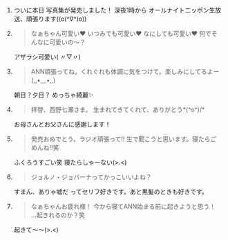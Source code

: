 1. ついに本日 写真集が発売しました！ 深夜1時から オールナイトニッポン生放送、頑張ります((o(^∇^)o))

2. > なぁちゃん可愛い❤️ いつみても可愛い❤️ なにしても可愛い❤️ 何でそんなに可愛いの〜？

   アザラシ可愛い( 〃▽〃)

3. > ANN頑張ってね。くれぐれも体調に気をつけて。楽しみにしてるよー (,,•﹏•,,)

   朝日？夕日？ めっちゃ綺麗✨

4. > 拝啓、西野七瀬さま。 生まれてきてくれて、ありがとう*\(^o^)/*

   お母さんとお父さんに感謝します！

5. > 発売おめでとう。ラジオ頑張って‼︎ 生で聞こうと思います。寝たらごめんね‼︎笑

   ふくろうすごい笑 寝たらしゃーない(>.<)

6. > ジョルノ・ジョバーナってかっこいいよね？

   すまん、ありゃ嘘だ  ってセリフ好きです。あと黒髪のときも好きです。

7. > なぁちゃんお疲れ様！ 今から寝てANN始まる前に起きようと思う！ …起きれるのか？笑

   起きて～～(>.<)